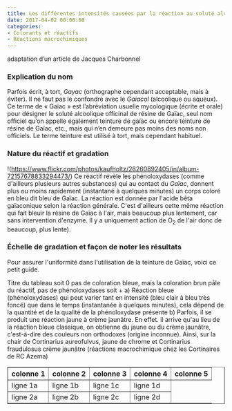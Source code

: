 ```yaml
---
title: Les différentes intensités causées par la réaction au soluté alcoolique officinal de résine de gaïac
date: 2017-04-02 00:00:00
categories: 
- Colorants et réactifs
- Réactions macrochimiques
---
```

adaptation d’un article
de Jacques Charbonnel

### Explication du nom
Parfois écrit, à tort, *Gayac* (orthographe cependant acceptable, mais à éviter). Il ne faut pas le confondre avec le *Gaiacol* (alcoolique ou aqueux). Ce terme de « Gaïac » est l’abréviation usuelle mycologique (écrite et orale) pour désigner le soluté alcoolique officinal de résine de Gaïac, seul nom officiel qu’on appelle également teinture de gaïac ou encore teinture de résine de Gaïac, etc., mais qui n’en demeure pas moins des noms non officiels. Le terme teinture est utilisé à tort, mais cependant habituel.
<!--more-->

### Nature du réactif et gradation
!(https://www.flickr.com/photos/kaufholtz/28260892405/in/album-72157678833294473/)
Ce réactif révèle les phénoloxydases (comme d'ailleurs plusieurs autres substances) qui au contact du *Gaïac*, donnent plus ou moins rapidement (instantané à quelques minutes) un corps coloré en bleu dit bleu de Gaïac. La réaction est donnée par l'acide bêta gaïaconique selon la réaction générale. C'est d'ailleurs cette même réaction qui fait bleuir la résine de Gaïac à l'air, mais beaucoup plus lentement, car sans intervention d'enzyme. Il y a uniquement action de O<sub>2</sub> de l'air donc de beaucoup, plus lente).

### Échelle de gradation et façon de noter les résultats
Pour assurer l'uniformité dans l'utilisation de la teinture de Gaïac, voici ce petit guide.

<table border="1" cellspacing="1" cellpadding="1" width="100%" align="left"><colgroup span="4" > </colgroup>
<thead>
Titre du tableau
<tr>
<th>colonne 1</th> soit 0
<th>colonne 2</th> pas de coloration bleue, mais la coloration brun pâle du réactif, pas de phénoloxydases
<th>colonne 3</th> soit +
<th>colonne 4</th> a) Réaction bleue (phénoloxydases) qui peut varier tant en intensité (bleu clair à bleu très foncé) que dans le temps (instantanée à quelques minutes), cela dépend de la quantité et de la qualité de la phénoloxydase présente
<th>colonne 5</th> b) Parfois, il se produit une réaction jaune à crème jaunâtre. En effet. il arrive qu'au lieu de la réaction bleue classique, on obtienne du jaune ou du crème jaunâtre, c'est-à-dire des couleurs non orthodoxes (origine inconnue). Ainsi, sur la chair de Cortinarius aureofulvus, jaune de chrome et Cortinarius fraudulosus crème jaunâtre (réactions macrochimique chez les Cortinaires de RC Azema)
</tr>
</thead>
<tbody>
<tr>
<td>ligne 1a</td>
<td>ligne 1b</td>
<td>ligne 1c </td>
<td>ligne 1d </td>
</tr>
<tr>
<td>ligne 2a</td>
<td>ligne 2b</td>
<td>ligne 2c</td>
<td>ligne 2d</td>
</tr>
</tbody>
</table>




